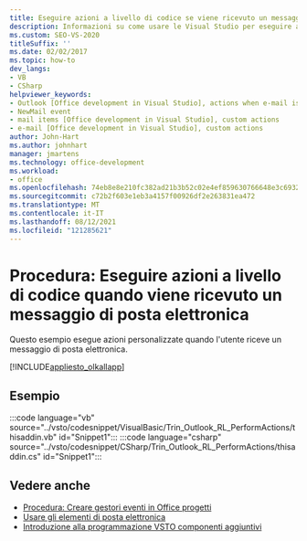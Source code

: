 ```yaml
---
title: Eseguire azioni a livello di codice se viene ricevuto un messaggio di posta elettronica
description: Informazioni su come usare le Visual Studio per eseguire azioni personalizzate a livello di codice se viene ricevuto un messaggio di posta elettronica in Microsoft Outlook.
ms.custom: SEO-VS-2020
titleSuffix: ''
ms.date: 02/02/2017
ms.topic: how-to
dev_langs:
- VB
- CSharp
helpviewer_keywords:
- Outlook [Office development in Visual Studio], actions when e-mail is received
- NewMail event
- mail items [Office development in Visual Studio], custom actions
- e-mail [Office development in Visual Studio], custom actions
author: John-Hart
ms.author: johnhart
manager: jmartens
ms.technology: office-development
ms.workload:
- office
ms.openlocfilehash: 74eb8e8e210fc382ad21b3b52c02e4ef859630766648e3c6932bae90d226e743
ms.sourcegitcommit: c72b2f603e1eb3a4157f00926df2e263831ea472
ms.translationtype: MT
ms.contentlocale: it-IT
ms.lasthandoff: 08/12/2021
ms.locfileid: "121285621"
---
```

# <a name="how-to-programmatically-perform-actions-when-an-email-message-is-received"></a>Procedura: Eseguire azioni a livello di codice quando viene ricevuto un messaggio di posta elettronica
  Questo esempio esegue azioni personalizzate quando l'utente riceve un messaggio di posta elettronica.

 [!INCLUDE[appliesto_olkallapp](../vsto/includes/appliesto-olkallapp-md.md)]

## <a name="example"></a>Esempio
 :::code language="vb" source="../vsto/codesnippet/VisualBasic/Trin_Outlook_RL_PerformActions/thisaddin.vb" id="Snippet1":::
 :::code language="csharp" source="../vsto/codesnippet/CSharp/Trin_Outlook_RL_PerformActions/thisaddin.cs" id="Snippet1":::

## <a name="see-also"></a>Vedere anche
- [Procedura: Creare gestori eventi in Office progetti](../vsto/how-to-create-event-handlers-in-office-projects.md)
- [Usare gli elementi di posta elettronica](../vsto/working-with-mail-items.md)
- [Introduzione alla programmazione VSTO componenti aggiuntivi](../vsto/getting-started-programming-vsto-add-ins.md)

